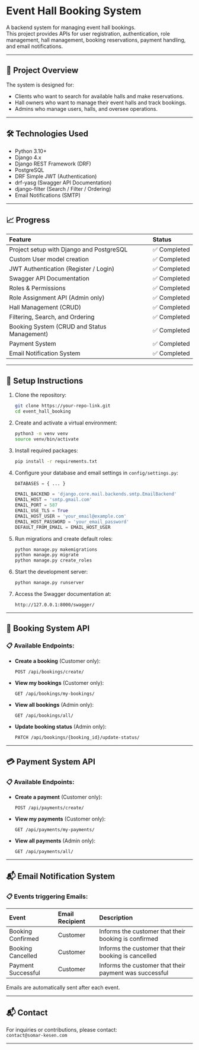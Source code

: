 
# Event Hall Booking System

A backend system for managing event hall bookings.  
This project provides APIs for user registration, authentication, role management, hall management, booking reservations, payment handling, and email notifications.

---

## 📌 Project Overview

The system is designed for:
- Clients who want to search for available halls and make reservations.
- Hall owners who want to manage their event halls and track bookings.
- Admins who manage users, halls, and oversee operations.

---

## 🛠️ Technologies Used

- Python 3.10+
- Django 4.x
- Django REST Framework (DRF)
- PostgreSQL
- DRF Simple JWT (Authentication)
- drf-yasg (Swagger API Documentation)
- django-filter (Search / Filter / Ordering)
- Email Notifications (SMTP)

---

## 📈 Progress

| Feature | Status |
| :--- | :--- |
| Project setup with Django and PostgreSQL | ✅ Completed |
| Custom User model creation | ✅ Completed |
| JWT Authentication (Register / Login) | ✅ Completed |
| Swagger API Documentation | ✅ Completed |
| Roles & Permissions | ✅ Completed |
| Role Assignment API (Admin only) | ✅ Completed |
| Hall Management (CRUD) | ✅ Completed |
| Filtering, Search, and Ordering | ✅ Completed |
| Booking System (CRUD and Status Management) | ✅ Completed |
| Payment System | ✅ Completed |
| Email Notification System | ✅ Completed |

---

## 🚀 Setup Instructions

1. Clone the repository:

   ```bash
   git clone https://your-repo-link.git
   cd event_hall_booking
   ```

2. Create and activate a virtual environment:

   ```bash
   python3 -m venv venv
   source venv/bin/activate
   ```

3. Install required packages:

   ```bash
   pip install -r requirements.txt
   ```

4. Configure your database and email settings in `config/settings.py`:

   ```python
   DATABASES = { ... }
   
   EMAIL_BACKEND = 'django.core.mail.backends.smtp.EmailBackend'
   EMAIL_HOST = 'smtp.gmail.com'
   EMAIL_PORT = 587
   EMAIL_USE_TLS = True
   EMAIL_HOST_USER = 'your_email@example.com'
   EMAIL_HOST_PASSWORD = 'your_email_password'
   DEFAULT_FROM_EMAIL = EMAIL_HOST_USER
   ```

5. Run migrations and create default roles:

   ```bash
   python manage.py makemigrations
   python manage.py migrate
   python manage.py create_roles
   ```

6. Start the development server:

   ```bash
   python manage.py runserver
   ```

7. Access the Swagger documentation at:

   ```
   http://127.0.0.1:8000/swagger/
   ```

---

## 📆 Booking System API

### 📋 Available Endpoints:

- **Create a booking** (Customer only):

  ```
  POST /api/bookings/create/
  ```

- **View my bookings** (Customer only):

  ```
  GET /api/bookings/my-bookings/
  ```

- **View all bookings** (Admin only):

  ```
  GET /api/bookings/all/
  ```

- **Update booking status** (Admin only):

  ```
  PATCH /api/bookings/{booking_id}/update-status/
  ```

---

## 💳 Payment System API

### 📋 Available Endpoints:

- **Create a payment** (Customer only):

  ```
  POST /api/payments/create/
  ```

- **View my payments** (Customer only):

  ```
  GET /api/payments/my-payments/
  ```

- **View all payments** (Admin only):

  ```
  GET /api/payments/all/
  ```

---

## 📬 Email Notification System

### 📋 Events triggering Emails:

| Event | Email Recipient | Description |
| :--- | :--- | :--- |
| Booking Confirmed | Customer | Informs the customer that their booking is confirmed |
| Booking Cancelled | Customer | Informs the customer that their booking is cancelled |
| Payment Successful | Customer | Informs the customer that their payment was successful |

Emails are automatically sent after each event.

---

## 📬 Contact

For inquiries or contributions, please contact:  
`contact@somar-kesen.com`

---